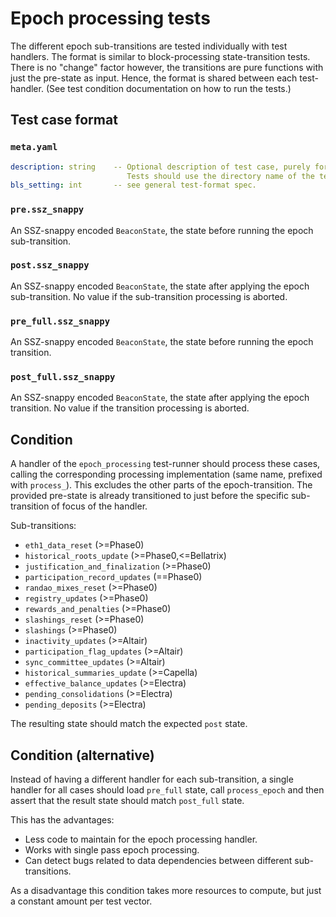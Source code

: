# Epoch processing tests

The different epoch sub-transitions are tested individually with test handlers.
The format is similar to block-processing state-transition tests.
There is no "change" factor however, the transitions are pure functions with just the pre-state as input.
Hence, the format is shared between each test-handler. (See test condition documentation on how to run the tests.)

## Test case format

### `meta.yaml`

```yaml
description: string    -- Optional description of test case, purely for debugging purposes.
                          Tests should use the directory name of the test case as identifier, not the description.
bls_setting: int       -- see general test-format spec.
```

### `pre.ssz_snappy`

An SSZ-snappy encoded `BeaconState`, the state before running the epoch sub-transition.

### `post.ssz_snappy`

An SSZ-snappy encoded `BeaconState`, the state after applying the epoch sub-transition. No value if the sub-transition processing is aborted.

### `pre_full.ssz_snappy`

An SSZ-snappy encoded `BeaconState`, the state before running the epoch transition.

### `post_full.ssz_snappy`

An SSZ-snappy encoded `BeaconState`, the state after applying the epoch transition. No value if the transition processing is aborted.

## Condition

A handler of the `epoch_processing` test-runner should process these cases,
 calling the corresponding processing implementation (same name, prefixed with `process_`).
This excludes the other parts of the epoch-transition.
The provided pre-state is already transitioned to just before the specific sub-transition of focus of the handler.

Sub-transitions:

- `eth1_data_reset` (>=Phase0)
- `historical_roots_update` (>=Phase0,<=Bellatrix)
- `justification_and_finalization` (>=Phase0)
- `participation_record_updates` (==Phase0)
- `randao_mixes_reset` (>=Phase0)
- `registry_updates` (>=Phase0)
- `rewards_and_penalties` (>=Phase0)
- `slashings_reset` (>=Phase0)
- `slashings` (>=Phase0)
- `inactivity_updates` (>=Altair)
- `participation_flag_updates` (>=Altair)
- `sync_committee_updates` (>=Altair)
- `historical_summaries_update` (>=Capella)
- `effective_balance_updates` (>=Electra)
- `pending_consolidations` (>=Electra)
- `pending_deposits` (>=Electra)

The resulting state should match the expected `post` state.

## Condition (alternative)

Instead of having a different handler for each sub-transition, a single handler for all cases should load `pre_full` state, call `process_epoch` and then assert that the result state should match `post_full` state.

This has the advantages:

- Less code to maintain for the epoch processing handler.
- Works with single pass epoch processing.
- Can detect bugs related to data dependencies between different sub-transitions.

As a disadvantage this condition takes more resources to compute, but just a constant amount per test vector.
